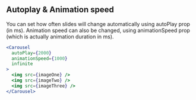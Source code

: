 ## Autoplay & Animation speed
You can set how often slides will change automatically using autoPlay prop (in ms). Animation speed can also be changed, using animationSpeed prop (which is actually animation duration in ms).
```jsx render
<Carousel
  autoPlay={2000}
  animationSpeed={1000}
  infinite
>
  <img src={imageOne} />
  <img src={imageTwo} />
  <img src={imageThree} />
</Carousel>
```
